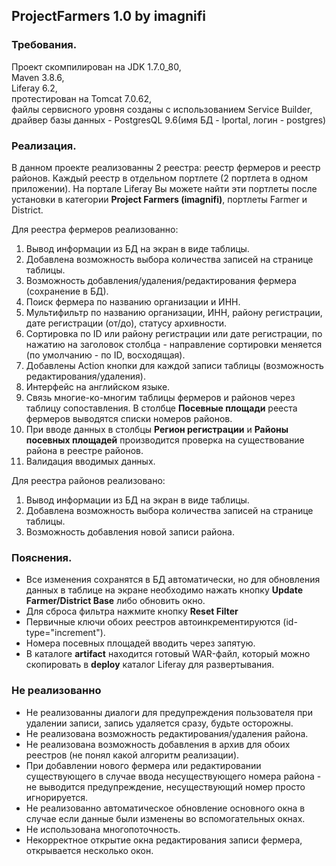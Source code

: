 ## ProjectFarmers 1.0 by imagnifi

### Требования.

Проект скомпилирован на JDK 1.7.0_80,<br> Maven 3.8.6,<br> Liferay 6.2,<br>
протестирован на Tomcat 7.0.62,<br> файлы сервисного уровня созданы с использованием
Service Builder,<br> драйвер базы данных - PostgresQL 9.6(имя БД - lportal, логин - postgres)<br>

### Реализация.

В данном проекте реализованны 2 реестра: реестр фермеров и реестр районов.
Каждый реестр в отдельном портлете (2 портлета в одном приложении). На портале Liferay Вы можете найти эти портлеты
после установки  в категории **Project Farmers (imagnifi)**, портлеты Farmer и District.

Для реестра фермеров реализованно:
1) Вывод информации из БД на экран в виде таблицы.
2) Добавлена возможность выбора количества записей на странице таблицы.
3) Возможность добавления/удаления/редактирования фермера (сохранение в БД).
4) Поиск фермера по названию организации и ИНН.
5) Мультифильтр по названию организации, ИНН, району регистрации, дате регистрации (от/до), статусу архивности.
6) Сортировка по ID или району регистрации или дате регистрации, по нажатию на заголовок столбца - направление сортировки меняется (по умолчанию - по ID, восходящая).
7) Добавлены Action кнопки для каждой записи таблицы (возможность редактирования/удаления).
8) Интерфейс на английском языке.
9) Связь многие-ко-многим таблицы фермеров и районов через таблицу сопоставления. В столбце **Посевные площади** рееста фермеров выводятся списки номеров районов.
10) При вводе данных в столбцы **Регион регистрации** и **Районы посевных площадей** производится проверка на существование района в реестре районов.
11) Валидация вводимых данных.

Для реестра районов реализовано:
1) Вывод информации из БД на экран в виде таблицы.
2) Добавлена возможность выбора количества записей на странице таблицы.
3) Возможность добавления новой записи района.

### Пояснения.

+ Все изменения сохранятся в БД автоматически, но для обновления данных в таблице на экране необходимо нажать
  кнопку **Update Farmer/District Base** либо обновить окно.<br>
+ Для сброса фильтра нажмите кнопку **Reset Filter**
+ Первичные ключи обоих реестров автоинкрементируются (id-type="increment").
+ Номера посевных площадей вводить через запятую.
+ В каталоге **artifact** находится готовый WAR-файл, который можно скопировать в **deploy** каталог Liferay для развертывания.

### Не реализованно

+ Не реализованны диалоги для предупреждения пользователя при удалении записи, запись удаляется сразу, будьте осторожны.
+ Не реализована возможность редактирования/удаления района.
+ Не реализована возможность добавления в архив для обоих реестров (не понял какой алгоритм реализации).
+ При добавлении нового фермера или редактировании существующего в случае ввода несуществующего номера района - не выводится предупреждение,
  несуществующий номер просто игнорируется.
+ Не реализованно автоматическое обновление основного окна в случае если данные были изменены во вспомогательных окнах.
+ Не использована многопоточность.
+ Некорректное открытие окна редактирования записи фермера, открывается несколько окон.
